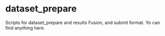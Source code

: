 # dataset_prepare
Scripts for dataset_prepare and results Fusion, and submit format.
Yo can find anything here.
